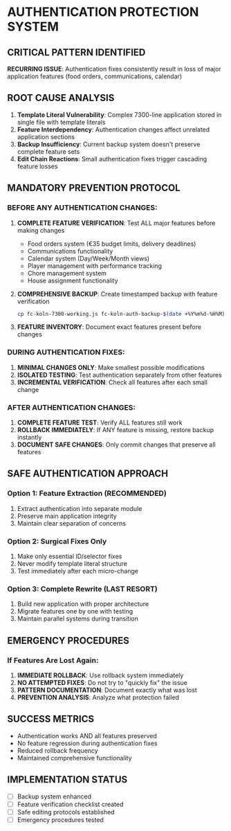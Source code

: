 # AUTHENTICATION PROTECTION SYSTEM

## CRITICAL PATTERN IDENTIFIED
**RECURRING ISSUE**: Authentication fixes consistently result in loss of major application features (food orders, communications, calendar)

## ROOT CAUSE ANALYSIS
1. **Template Literal Vulnerability**: Complex 7300-line application stored in single file with template literals
2. **Feature Interdependency**: Authentication changes affect unrelated application sections
3. **Backup Insufficiency**: Current backup system doesn't preserve complete feature sets
4. **Edit Chain Reactions**: Small authentication fixes trigger cascading feature losses

## MANDATORY PREVENTION PROTOCOL

### BEFORE ANY AUTHENTICATION CHANGES:
1. **COMPLETE FEATURE VERIFICATION**: Test ALL major features before making changes
   - Food orders system (€35 budget limits, delivery deadlines)
   - Communications functionality 
   - Calendar system (Day/Week/Month views)
   - Player management with performance tracking
   - Chore management system
   - House assignment functionality

2. **COMPREHENSIVE BACKUP**: Create timestamped backup with feature verification
   ```bash
   cp fc-koln-7300-working.js fc-koln-auth-backup-$(date +%Y%m%d-%H%M).js
   ```

3. **FEATURE INVENTORY**: Document exact features present before changes

### DURING AUTHENTICATION FIXES:
1. **MINIMAL CHANGES ONLY**: Make smallest possible modifications
2. **ISOLATED TESTING**: Test authentication separately from other features
3. **INCREMENTAL VERIFICATION**: Check all features after each small change

### AFTER AUTHENTICATION CHANGES:
1. **COMPLETE FEATURE TEST**: Verify ALL features still work
2. **ROLLBACK IMMEDIATELY**: If ANY feature is missing, restore backup instantly
3. **DOCUMENT SAFE CHANGES**: Only commit changes that preserve all features

## SAFE AUTHENTICATION APPROACH

### Option 1: Feature Extraction (RECOMMENDED)
1. Extract authentication into separate module
2. Preserve main application integrity
3. Maintain clear separation of concerns

### Option 2: Surgical Fixes Only
1. Make only essential ID/selector fixes
2. Never modify template literal structure
3. Test immediately after each micro-change

### Option 3: Complete Rewrite (LAST RESORT)
1. Build new application with proper architecture
2. Migrate features one by one with testing
3. Maintain parallel systems during transition

## EMERGENCY PROCEDURES

### If Features Are Lost Again:
1. **IMMEDIATE ROLLBACK**: Use rollback system immediately
2. **NO ATTEMPTED FIXES**: Do not try to "quickly fix" the issue
3. **PATTERN DOCUMENTATION**: Document exactly what was lost
4. **PREVENTION ANALYSIS**: Analyze what protection failed

## SUCCESS METRICS
- Authentication works AND all features preserved
- No feature regression during authentication fixes
- Reduced rollback frequency
- Maintained comprehensive functionality

## IMPLEMENTATION STATUS
- [ ] Backup system enhanced
- [ ] Feature verification checklist created
- [ ] Safe editing protocols established
- [ ] Emergency procedures tested